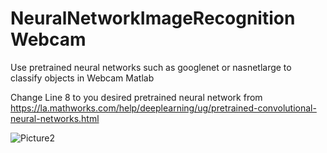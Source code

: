 # NeuralNetworkImageRecognition Webcam
Use pretrained neural networks such as googlenet or nasnetlarge to classify objects in Webcam Matlab

Change Line 8 to you desired pretrained neural network from https://la.mathworks.com/help/deeplearning/ug/pretrained-convolutional-neural-networks.html

![Picture2](https://user-images.githubusercontent.com/58446071/197632908-5e92ca3d-a77d-4d1c-a0d1-cf2f391f9066.png)
